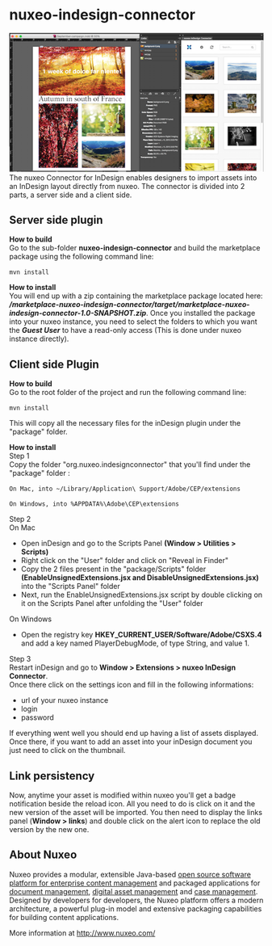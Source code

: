 # nuxeo-indesign-connector
<img src="Screen-Shot.png"/>  
The nuxeo Connector for InDesign enables designers to import assets into an InDesign layout directly from nuxeo.
The connector is divided into 2 parts, a server side and a client side.

## Server side plugin

**How to build**  
Go to the sub-folder **nuxeo-indesign-connector** and build the marketplace package using the following command line:
```
mvn install
```

**How to install**  
You will end up with a zip containing the marketplace package located here:  ***/marketplace-nuxeo-indesign-connector/target/marketplace-nuxeo-indesign-connector-1.0-SNAPSHOT.zip***.
Once you installed the package into your nuxeo instance, you need to select the folders to which you want the ***Guest User*** to have a read-only access (This is done under nuxeo instance directly).


## Client side Plugin

**How to build**  
Go to the root folder of the project and run the following command line:
```
mvn install
```
This will copy all the necessary files for the inDesign plugin under the "package" folder.

**How to install**  
Step 1  
 Copy the folder "org.nuxeo.indesignconnector" that you'll find under the "package" folder :
```
On Mac, into ~/Library/Application\ Support/Adobe/CEP/extensions
```
```
On Windows, into %APPDATA%\Adobe\CEP\extensions
```
Step 2  
On Mac
- Open inDesign and go to the Scripts Panel **(Window > Utilities > Scripts)**
- Right click on the "User" folder and click on "Reveal in Finder"
- Copy the 2 files present in the "package/Scripts" folder **(EnableUnsignedExtensions.jsx and 			DisableUnsignedExtensions.jsx)** into the "Scripts Panel" folder
- Next, run the EnableUnsignedExtensions.jsx script by double clicking on it on the Scripts Panel after unfolding the "User" folder  

On Windows
- Open the registry key **HKEY_CURRENT_USER/Software/Adobe/CSXS.4** and add a key named PlayerDebugMode, of type String, and value 1.

Step 3  
Restart inDesign and go to **Window > Extensions > nuxeo InDesign Connector**.  
Once there click on the settings icon and fill in the following informations:
- url of your nuxeo instance
- login
- password  

If everything went well you should end up having a list of assets displayed.
Once there, if you want to add an asset into your inDesign document you just need to click on the thumbnail.

## Link persistency
Now, anytime your asset is modified within nuxeo you'll get a badge notification beside the reload icon. All you need to do is click on it and the
new version of the asset will be imported.
You then need to display the links panel (**Window > links**) and double click on the alert icon to replace the old version by the new one.

## About Nuxeo

Nuxeo provides a modular, extensible Java-based [open source software platform for enterprise content management](http://www.nuxeo.com/en/products/ep) and packaged applications for [document management](http://www.nuxeo.com/en/products/document-management), [digital asset management](http://www.nuxeo.com/en/products/dam) and [case management](http://www.nuxeo.com/en/products/case-management). Designed by developers for developers, the Nuxeo platform offers a modern architecture, a powerful plug-in model and extensive packaging capabilities for building content applications.

More information at <http://www.nuxeo.com/>
